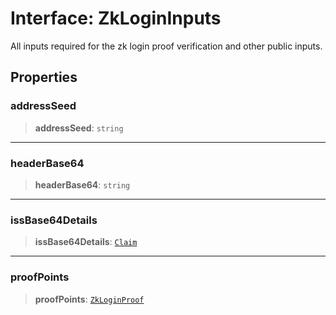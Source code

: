 # Interface: ZkLoginInputs

All inputs required for the zk login proof verification and other public inputs.

## Properties

### addressSeed

> **addressSeed**: `string`

***

### headerBase64

> **headerBase64**: `string`

***

### issBase64Details

> **issBase64Details**: [`Claim`](Claim.md)

***

### proofPoints

> **proofPoints**: [`ZkLoginProof`](ZkLoginProof.md)
